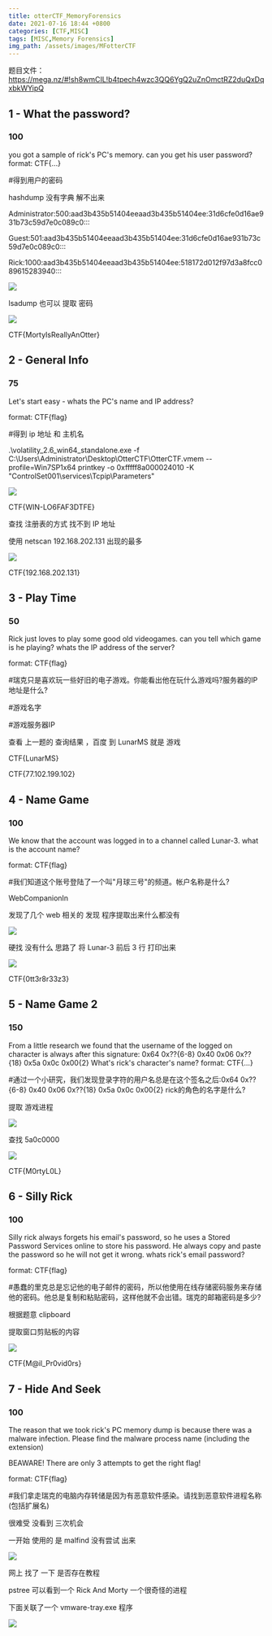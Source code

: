 ```yaml
---
title: otterCTF_MemoryForensics
date: 2021-07-16 18:44 +0800
categories: [CTF,MISC]
tags: [MISC,Memory Forensics]
img_path: /assets/images/MFotterCTF
---
```


题目文件：https://mega.nz/#!sh8wmCIL!b4tpech4wzc3QQ6YgQ2uZnOmctRZ2duQxDqxbkWYipQ



## 1 - What the password?

### 100

you got a sample of rick's PC's memory. can you get his user password? format: CTF{...}

#得到用户的密码



hashdump 没有字典 解不出来

Administrator:500:aad3b435b51404eeaad3b435b51404ee:31d6cfe0d16ae931b73c59d7e0c089c0:::


Guest:501:aad3b435b51404eeaad3b435b51404ee:31d6cfe0d16ae931b73c59d7e0c089c0:::


Rick:1000:aad3b435b51404eeaad3b435b51404ee:518172d012f97d3a8fcc089615283940:::

![](WEBRESOURCE042e1cb3844363e54339deafdaff945e.png)

lsadump 也可以 提取 密码

![](WEBRESOURCE02077397ccfb9e56150fac46bee79048.png)

CTF{MortyIsReallyAnOtter}





## 2 - General Info

### 75

Let's start easy - whats the PC's name and IP address?

format: CTF{flag}

#得到 ip 地址 和 主机名



 .\volatility_2.6_win64_standalone.exe -f C:\Users\Administrator\Desktop\OtterCTF\OtterCTF.vmem --profile=Win7SP1x64 printkey -o 0xfffff8a000024010 -K "ControlSet001\services\Tcpip\Parameters"

![](WEBRESOURCE7d48298d938dee67bee24a8d74828b10.png)

CTF{WIN-LO6FAF3DTFE}



查找 注册表的方式 找不到 IP 地址 

使用 netscan  192.168.202.131	出现的最多

![](WEBRESOURCEb26815ef484d6446d4a9fc3e6a50d754.png)

CTF{192.168.202.131}





## 3 - Play Time

### 50

Rick just loves to play some good old videogames. can you tell which game is he playing? whats the IP address of the server?

format: CTF{flag}

#瑞克只是喜欢玩一些好旧的电子游戏。你能看出他在玩什么游戏吗?服务器的IP地址是什么?

#游戏名字

#游戏服务器IP



查看 上一题的 查询结果	，百度 到 LunarMS 就是 游戏

CTF{LunarMS}

CTF{77.102.199.102}





## 4 - Name Game

### 100

We know that the account was logged in to a channel called Lunar-3. what is the account name?

format: CTF{flag}

#我们知道这个账号登陆了一个叫"月球三号"的频道。帐户名称是什么?



WebCompanionIn

发现了几个 web 相关的 发现 程序提取出来什么都没有

![](WEBRESOURCE00bf96cb1afae5cc344db7b2e3e02912.png)



硬找 没有什么 思路了 将 Lunar-3 前后 3 行 打印出来

![](WEBRESOURCEfe51ee59deff2319a227565e41169650.png)

CTF{0tt3r8r33z3}





## 5 - Name Game 2

### 150


From a little research we found that the username of the logged on character is always after this signature: 0x64 0x??{6-8} 0x40 0x06 0x??{18} 0x5a 0x0c 0x00{2} What's rick's character's name? format: CTF{...}

#通过一个小研究，我们发现登录字符的用户名总是在这个签名之后:0x64 0x??{6-8} 0x40 0x06 0x??{18} 0x5a 0x0c 0x00{2} rick的角色的名字是什么?

提取 游戏进程

![](WEBRESOURCE52a0619d99f3a9a097c98e2ebeefdbf6.png)

查找 5a0c0000

![](WEBRESOURCEbc399ef231d9c4b2726358b820dde508.png)

CTF{M0rtyL0L}





## 6 - Silly Rick

### 100

Silly rick always forgets his email's password, so he uses a Stored Password Services online to store his password. He always copy and paste the password so he will not get it wrong. whats rick's email password?

format: CTF{flag}

#愚蠢的里克总是忘记他的电子邮件的密码，所以他使用在线存储密码服务来存储他的密码。他总是复制和粘贴密码，这样他就不会出错。瑞克的邮箱密码是多少?



根据题意 clipboard

提取窗口剪贴板的内容

![](WEBRESOURCE6afafe26645eec2affca16f722a620dd.png)

CTF{M@il_Pr0vid0rs}





## 7 - Hide And Seek

### 100

The reason that we took rick's PC memory dump is because there was a malware infection. Please find the malware process name (including the extension)

BEAWARE! There are only 3 attempts to get the right flag!

format: CTF{flag}

#我们拿走瑞克的电脑内存转储是因为有恶意软件感染。请找到恶意软件进程名称(包括扩展名)



很难受 没看到 三次机会

一开始 使用的 是 malfind 没有尝试 出来 

![](WEBRESOURCE6d266cc5c05f768cb49d431e71719c8e.png)

网上 找了 一下 是否存在教程

pstree 	可以看到一个 Rick And Morty 一个很奇怪的进程

下面关联了一个 vmware-tray.exe 程序

![](WEBRESOURCE01e938cc9da36bd32397df5c2459d145.png)

